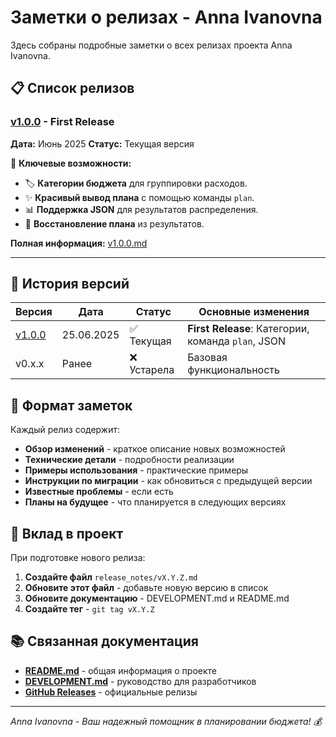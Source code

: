 # Заметки о релизах - Anna Ivanovna

Здесь собраны подробные заметки о всех релизах проекта Anna Ivanovna.

## 📋 Список релизов

### [v1.0.0](v1.0.0.md) - First Release
**Дата:** Июнь 2025
**Статус:** Текущая версия

🎉 **Ключевые возможности:**
- 🏷️ **Категории бюджета** для группировки расходов.
- ✨ **Красивый вывод плана** с помощью команды `plan`.
- 📊 **Поддержка JSON** для результатов распределения.
- 🔄 **Восстановление плана** из результатов.

**Полная информация:** [v1.0.0.md](v1.0.0.md)

---

## 🔄 История версий

| Версия | Дата | Статус | Основные изменения |
|--------|------|--------|-------------------|
| [v1.0.0](v1.0.0.md) | 25.06.2025 | ✅ Текущая | **First Release**: Категории, команда `plan`, JSON |
| v0.x.x | Ранее | ❌ Устарела | Базовая функциональность |

## 📝 Формат заметок

Каждый релиз содержит:

- **Обзор изменений** - краткое описание новых возможностей
- **Технические детали** - подробности реализации
- **Примеры использования** - практические примеры
- **Инструкции по миграции** - как обновиться с предыдущей версии
- **Известные проблемы** - если есть
- **Планы на будущее** - что планируется в следующих версиях

## 🤝 Вклад в проект

При подготовке нового релиза:

1. **Создайте файл** `release_notes/vX.Y.Z.md`
2. **Обновите этот файл** - добавьте новую версию в список
3. **Обновите документацию** - DEVELOPMENT.md и README.md
4. **Создайте тег** - `git tag vX.Y.Z`

## 📚 Связанная документация

- **[README.md](../README.md)** - общая информация о проекте
- **[DEVELOPMENT.md](../DEVELOPMENT.md)** - руководство для разработчиков
- **[GitHub Releases](https://github.com/kireevys/anna_ivanovna/releases)** - официальные релизы

---

*Anna Ivanovna - Ваш надежный помощник в планировании бюджета! 💰*
